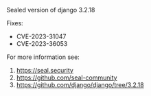 Sealed version of django 3.2.18

Fixes:
- CVE-2023-31047
- CVE-2023-36053

For more information see:
  1. https://seal.security
  2. https://github.com/seal-community
  3. https://github.com/django/django/tree/3.2.18
